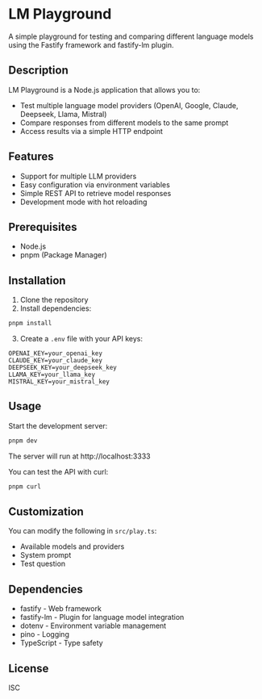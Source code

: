 # LM Playground

A simple playground for testing and comparing different language models using the Fastify framework and fastify-lm plugin.

## Description

LM Playground is a Node.js application that allows you to:
- Test multiple language model providers (OpenAI, Google, Claude, Deepseek, Llama, Mistral)
- Compare responses from different models to the same prompt
- Access results via a simple HTTP endpoint

## Features

- Support for multiple LLM providers
- Easy configuration via environment variables
- Simple REST API to retrieve model responses
- Development mode with hot reloading

## Prerequisites

- Node.js
- pnpm (Package Manager)

## Installation

1. Clone the repository
2. Install dependencies:

```bash
pnpm install
```

3. Create a `.env` file with your API keys:

```
OPENAI_KEY=your_openai_key
CLAUDE_KEY=your_claude_key
DEEPSEEK_KEY=your_deepseek_key
LLAMA_KEY=your_llama_key
MISTRAL_KEY=your_mistral_key
```

## Usage

Start the development server:

```bash
pnpm dev
```

The server will run at http://localhost:3333

You can test the API with curl:

```bash
pnpm curl
```

## Customization

You can modify the following in `src/play.ts`:
- Available models and providers
- System prompt
- Test question

## Dependencies

- fastify - Web framework
- fastify-lm - Plugin for language model integration
- dotenv - Environment variable management
- pino - Logging
- TypeScript - Type safety

## License

ISC
